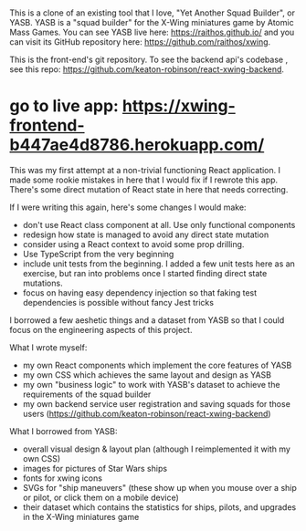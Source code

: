 #

This is a clone of an existing tool that I love, "Yet Another Squad Builder", or YASB.
YASB is a "squad builder" for the X-Wing miniatures game by Atomic Mass Games. You can see YASB live here: https://raithos.github.io/ and you can visit its GitHub repository here: https://github.com/raithos/xwing.

This is the front-end's git repository. To see the backend api's codebase , see this repo: https://github.com/keaton-robinson/react-xwing-backend.

# go to live app: https://xwing-frontend-b447ae4d8786.herokuapp.com/

This was my first attempt at a non-trivial functioning React application. I made some rookie mistakes in here that I would fix if I rewrote this app. There's some direct mutation of React state in here that needs correcting.

If I were writing this again, here's some changes I would make:

- don't use React class component at all. Use only functional components
- redesign how state is managed to avoid any direct state mutation
- consider using a React context to avoid some prop drilling.
- Use TypeScript from the very beginning
- include unit tests from the beginning. I added a few unit tests here as an exercise, but ran into problems once I started finding direct state mutations.
- focus on having easy dependency injection so that faking test dependencies is possible without fancy Jest tricks

I borrowed a few aeshetic things and a dataset from YASB so that I could focus on the engineering aspects of this project.

What I wrote myself:

- my own React components which implement the core features of YASB
- my own CSS which achieves the same layout and design as YASB
- my own "business logic" to work with YASB's dataset to achieve the requirements of the squad builder
- my own backend service user registration and saving squads for those users (https://github.com/keaton-robinson/react-xwing-backend)

What I borrowed from YASB:

- overall visual design & layout plan (although I reimplemented it with my own CSS)
- images for pictures of Star Wars ships
- fonts for xwing icons
- SVGs for "ship maneuvers" (these show up when you mouse over a ship or pilot, or click them on a mobile device)
- their dataset which contains the statistics for ships, pilots, and upgrades in the X-Wing miniatures game
